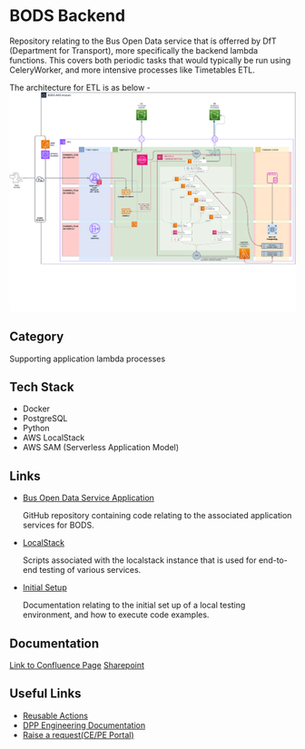 # BODS Backend

Repository relating to the Bus Open Data service that is offerred by DfT (Department for Transport), more specifically the backend lambda functions. 
This covers both periodic tasks that would typically be run using CeleryWorker, and more intensive processes like Timetables ETL.

The architecture for ETL is as below -
![Timetables ETL Refactor](./docs/images/etl_refactor_stepfunctions.drawio.png)

## Category

Supporting application lambda processes

## Tech Stack
 - Docker
 - PostgreSQL
 - Python
 - AWS LocalStack
 - AWS SAM (Serverless Application Model)

## Links
- [Bus Open Data Service Application](https://github.com/department-for-transport-BODS/bods)

  GitHub repository containing code relating to the associated application services for BODS.

- [LocalStack](./localstack/)

  Scripts associated with the localstack instance that is used for end-to-end testing of various services.

- [Initial Setup](./docs/setup.md)

  Documentation relating to the initial set up of a local testing environment, and how to execute code examples.

## Documentation

[Link to Confluence Page](https://kpmgengineering.atlassian.net/wiki/spaces/BODS/overview?homepageId=393576772)
[Sharepoint](https://kpmgoneuk.sharepoint.com/sites/GB-Bus_Open_Data_service)

## Useful Links

 - [Reusable Actions](https://github.com/KPMG-UK/pcoe-eng-github-actions-library)
 - [DPP Engineering Documentation](https://kpmgengineering.atlassian.net/wiki/spaces/DPPENG/overview?homepageId=352288946)
 - [Raise a request(CE/PE Portal)](https://kpmgengineering.atlassian.net/servicedesk/customer/portal/1/group/-1)